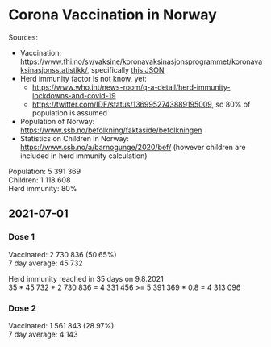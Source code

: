 # Corona Vaccination in Norway

Sources:

- Vaccination: <https://www.fhi.no/sv/vaksine/koronavaksinasjonsprogrammet/koronavaksinasjonsstatistikk/>, specifically [this JSON](https://www.fhi.no/api/chartdata/api/99119)
- Herd immunity factor is not know, yet:
  - <https://www.who.int/news-room/q-a-detail/herd-immunity-lockdowns-and-covid-19>
  - <https://twitter.com/IDF/status/1369952743889195009>, so 80% of population is assumed
- Population of Norway: <https://www.ssb.no/befolkning/faktaside/befolkningen>
- Statistics on Children in Norway: https://www.ssb.no/a/barnogunge/2020/bef/ (however children are included in herd immunity calculation)

Population: 5 391 369  
Children: 1 118 608  
Herd immunity: 80%  

## 2021-07-01

### Dose 1

Vaccinated: 2 730 836 (50.65%)  
7 day average: 45 732

Herd immunity reached in 35 days on 9.8.2021  
35 * 45 732 + 2 730 836 = 4 331 456 >= 5 391 369 * 0.8 = 4 313 096

### Dose 2

Vaccinated: 1 561 843 (28.97%)  
7 day average: 4 143

